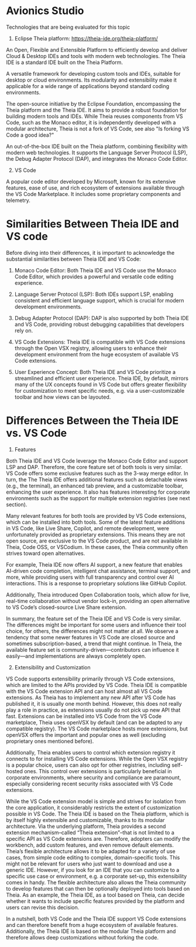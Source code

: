 # Avionics Studio

Technologies that are being evaluated for this topic
1. Eclipse Theia platform: https://theia-ide.org/theia-platform/

An Open, Flexible and Extensible Platform to efficiently develop and deliver Cloud & Desktop IDEs and tools with modern web technologies. The Theia IDE is a standard IDE built on the Theia Platform.

A versatile framework for developing custom tools and IDEs, suitable for desktop or cloud environments. Its modularity and extensibility make it applicable for a wide range of applications beyond standard coding environments.

The open-source initiative by the Eclipse Foundation, encompassing the Theia platform and the Theia IDE. It aims to provide a robust foundation for building modern tools and IDEs. While Theia reuses components from VS Code, such as the Monaco editor, it is independently developed with a modular architecture, Theia is not a fork of VS Code, see also "Is forking VS Code a good idea?"

An out-of-the-box IDE built on the Theia platform, combining flexibility with modern web technologies. It supports the Language Server Protocol (LSP), the Debug Adapter Protocol (DAP), and integrates the Monaco Code Editor.

2. VS Code

A popular code editor developed by Microsoft, known for its extensive features, ease of use, and rich ecosystem of extensions available through the VS Code Marketplace. It includes some proprietary components and telemetry.

# Similarities Between Theia IDE and VS code

Before diving into their differences, it is important to acknowledge the substantial similarities between Theia IDE and VS Code:

1. Monaco Code Editor: Both Theia IDE and VS Code use the Monaco Code Editor, which provides a powerful and versatile code editing experience.

2. Language Server Protocol (LSP): Both IDEs support LSP, enabling consistent and efficient language support, which is crucial for modern development environments.

3. Debug Adapter Protocol (DAP): DAP is also supported by both Theia IDE and VS Code, providing robust debugging capabilities that developers rely on.

4. VS Code Extensions: Theia IDE is compatible with VS Code extensions through the Open VSX registry, allowing users to enhance their development environment from the huge ecosystem of available VS Code extensions.

5. User Experience Concept: Both Theia IDE and VS Code prioritize a streamlined and efficient user experience. Theia IDE, by default, mirrors many of the UX concepts found in VS Code but offers greater flexibility for customization to meet specific needs, e.g. via a user-customizable toolbar and how views can be layouted.

# Differences Between the Theia IDE vs. VS Code

1. Features

Both Theia IDE and VS Code leverage the Monaco Code Editor and support LSP and DAP. Therefore, the core feature set of both tools is very similar. VS Code offers some exclusive features such as the 3-way merge editor. In turn, the The Theia IDE offers additional features such as detachable views (e.g., the terminal), an enhanced tab preview, and a customizable toolbar, enhancing the user experience. It also has features interesting for corporate environments such as the support for multiple extension registries (see next section).

Many relevant features for both tools are provided by VS Code extensions, which can be installed into both tools. Some of the latest feature additions in VS Code, like Live Share, Copilot, and remote development, were unfortunately provided as proprietary extensions. This means they are not open source, are exclusive to the VS Code product, and are not available in Theia, Code OSS, or VSCodium. In these cases, the Theia community often strives toward open alternatives.

For example, Theia IDE now offers AI support, a new feature that enables AI-driven code completion, intelligent chat assistance, terminal support, and more, while providing users with full transparency and control over AI interactions. This is a response to proprietary solutions like GitHub Copilot.

Additionally, Theia introduced Open Collaboration tools, which allow for live, real-time collaboration without vendor lock-in, providing an open alternative to VS Code’s closed-source Live Share extension.

In summary, the feature set of the Theia IDE and VS Code is very similar. The differences might be important for some users and influence their tool choice, for others, the differences might not matter at all. We observe a tendency that some newer features in VS Code are closed source and sometimes subscription-based, a trend that might continue. In Theia, the available feature set is community-driven—contributors can influence it easily—and implementations are always completely open.

2. Extensibility and Customization

VS Code supports extensibility primarily through VS Code extensions, which are limited to the APIs provided by VS Code. Theia IDE is compatible with the VS Code extension API and can host almost all VS Code extensions. As Theia has to implement any new API after VS Code has published it, it is usually one month behind. However, this does not really play a role in practice, as extensions usually do not pick up new API that fast. Extensions can be installed into VS Code from the VS Code marketplace, Theia uses openVSX by default (and can be adapted to any compatible registry). The VS Code marketplace hosts more extensions, but openVSX offers the important and popular ones as well (excluding proprietary ones mentioned before).

Additionally, Theia enables users to control which extension registry it connects to for installing VS Code extensions. While the Open VSX registry is a popular choice, users can also opt for other registries, including self-hosted ones. This control over extensions is particularly beneficial in corporate environments, where security and compliance are paramount, especially considering recent security risks associated with VS Code extensions.

While the VS Code extension model is simple and strives for isolation from the core application, it considerably restricts the extent of customization possible in VS Code. The Theia IDE is based on the Theia platform, which is by itself highly extensible and customizable, thanks to its modular architecture. Via the underlying platform, Theia provides a second extension mechanism–called “Theia extension”–that is not limited to a specific API as VS Code extensions are. Therefore, adopters can modify the workbench, add custom features, and even remove default elements. Theia’s flexible architecture allows it to be adapted for a variety of use cases, from simple code editing to complex, domain-specific tools. This might not be relevant for users who just want to download and use a generic IDE. However, if you look for an IDE that you can customize to a specific use case or environment, e.g. a corporate set-up, this extensibility comes in handy. The flexible architecture also allows the Theia community to develop features that can then be optionally deployed into tools based on Theia. As an example, the Theia IDE, as a tool based on Theia, can decide whether it wants to include specific features provided by the platform and users can revise this decision.


In a nutshell, both VS Code and the Theia IDE support VS Code extensions and can therefore benefit from a huge ecosystem of available features. Additionally, the Theia IDE is based on the modular Theia platform and therefore allows deep customizations without forking the code.
